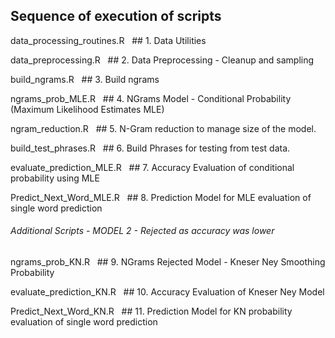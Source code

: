 ## Sequence of execution of scripts

data_processing_routines.R    		&nbsp;&nbsp;## 1. Data Utilities

data_preprocessing.R                &nbsp;&nbsp;## 2. Data Preprocessing - Cleanup and sampling

build_ngrams.R                      &nbsp;&nbsp;## 3. Build ngrams

ngrams_prob_MLE.R                   &nbsp;&nbsp;## 4. NGrams Model  - Conditional Probability (Maximum Likelihood Estimates MLE)

ngram_reduction.R                   &nbsp;&nbsp;## 5. N-Gram reduction to manage size of the model.

build_test_phrases.R                &nbsp;&nbsp;## 6. Build Phrases for testing from test data.

evaluate_prediction_MLE.R           &nbsp;&nbsp;## 7. Accuracy Evaluation of conditional probability using MLE

Predict_Next_Word_MLE.R             &nbsp;&nbsp;## 8. Prediction Model for MLE evaluation of single word prediction

###### Additional Scripts - MODEL 2 - Rejected as accuracy was lower

ngrams_prob_KN.R                    &nbsp;&nbsp;## 9. NGrams Rejected Model  - Kneser Ney Smoothing Probability 

evaluate_prediction_KN.R            &nbsp;&nbsp;## 10. Accuracy Evaluation of Kneser Ney Model

Predict_Next_Word_KN.R              &nbsp;&nbsp;## 11. Prediction Model for KN probability evaluation of single word prediction